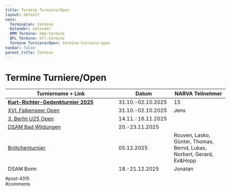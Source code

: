 ```yaml
---
title: Termine Turniere/Open 
layout: default
navs:
  Terminplan: termine
  Kalender: kalender
  BMM Termine: bmm-termine
  BFL Termine: bfl-termine
  Termine Turniere/Open: termine-turniere-open
navbar: false
parent_title: Termine
---
```

<div class="post-4315 page type-page status-publish hentry" id="post-4315">
<h1 class="entry-title">Termine Turniere/Open</h1>
<div class="entry-content">
<table class="clean swiss footable" style="height: 258px; width: 790px;">
<thead>
<tr style="height: 18px;">
<th style="width: 332px; height: 18px;">Turniername + Link</th>
<th style="width: 158px; height: 18px;">Datum</th>
<th nowrap="nowrap" style="width: 154px; height: 18px;">NARVA Teilnehmer</th>
</tr>
</thead>
<tbody>
<tr style="height: 24px;">
<td><a href="https://www.narva-schach.de/wordpress/kurt-richter-turnier/2025-2/"><strong>Kurt-Richter-Gedenkturnier 2025</strong></a></td>
<td>31.10.-02.10.2025</td>
<td>15</td>
</tr>
<tr style="height: 24px;">
<td><a href="http://www.falkenseer-open.de/3.html" rel="noopener" target="_blank">XVI. Falkenseer Open</a></td>
<td>31.10.-02.10.2025</td>
<td>Jens</td>
</tr>
<tr style="height: 24px;">
<td><a href="https://u25chess.com/de/" rel="noopener" target="_blank">3. Berlin U25 Open</a></td>
<td>14.11.-16.11.2025</td>
<td></td>
</tr>
<tr style="height: 24px;">
<td><a href="https://www.dsam-cup.de/bad_wildungen/" rel="noopener" target="_blank">DSAM Bad Wildungen</a></td>
<td>20.-23.11.2025</td>
<td></td>
</tr>
<tr style="height: 24px;">
<td><a href="https://schachverein-erftstadt.de/" rel="noopener" target="_blank">Brötchenturnier</a></td>
<td>05.12.2025</td>
<td>Rouven, Lasko, Günter, Thomas, Bernd, Lukas, Norbert, Gerard, Ex&amp;Hopp</td>
</tr>
<tr style="height: 24px;">
<td><a href="https://www.dsam-cup.de/bonn/" rel="noopener" target="_blank">DSAM Bonn</a></td>
<td>18.-21.12.2025</td>
<td>Jonatan</td>
</tr>
<tr style="height: 24px;">
<td><a href="https://www.zitaschach.de/weihnachts-festival-2025/" rel="noopener" target="_blank">8. Spandauer Weihnachtsopen</a></td>
<td>27.12.-30.12.2025</td>
<td></td>
</tr>
<tr style="height: 24px;">
<td><a href="https://www.dsam-cup.de/potsdam/" rel="noopener" target="_blank">DSAM Potsdam</a></td>
<td>01.-04.01.2026</td>
<td></td>
</tr>
<tr style="height: 24px;">
<td><a href="https://www.dsam-cup.de/ingolstadt/" rel="noopener" target="_blank">DSAM Ingolstadt</a></td>
<td>30.01.-02.02.2026</td>
<td>Rudolf, Thomas</td>
</tr>
<tr style="height: 24px;">
<td><a href="https://www.berlinerschachverband.de/entry/offene-berliner-senioren-em-2026.html" rel="noopener" target="_blank">Offene Berliner Senioren-EM 2026</a></td>
<td>03.-12.02.2026</td>
<td></td>
</tr>
<tr style="height: 24px;">
<td><a href="https://www.dsam-cup.de/hannover/" rel="noopener" target="_blank">DSAM Hannover</a></td>
<td>05.-08.03.2026</td>
<td></td>
</tr>
<tr style="height: 24px;">
<td><a href="https://www.dsam-cup.de/travemuende/" rel="noopener" target="_blank">DSAM Travemünde</a></td>
<td>26.-29.03.2026</td>
<td></td>
</tr>
<tr style="height: 24px;">
<td><a href="https://www.dsam-cup.de/magdeburg/" rel="noopener" target="_blank">DSAM Magdeburg</a></td>
<td>30.04.-03.05.2026</td>
<td>Jonatan</td>
</tr>
</tbody>
</table>
</div><!-- .entry-content -->
</div> #post-4315 
<div id="comments">
</div> #comments 
